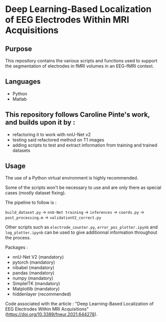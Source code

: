 # Deep Learning-Based Localization of EEG Electrodes Within MRI Acquisitions

## Purpose
This repository contains the various scripts and functions used to support the segmentation of electrodes in fMRI volumes in an EEG-fMRI context.

## Languages
- Python
- Matlab

## This repository follows Caroline Pinte's work, and builds upon it by :
- refactoring it to work with nnU-Net v2
- testing said refactored method on T1 images
- adding scripts to test and extract information from training and trained datasets

## Usage
The use of a Python virtual environment is highly recommended.

Some of the scripts won't be necessary to use and are only there as special cases (mostly dataset fixing).

The pipeline to follow is :

`build_dataset.py` -> `nnU-Net training` -> `inferences` -> `coords.py` -> `post_processing.m` -> `validationV2_correct.py`

Other scripts such as `electrode_counter.py`, `error_pos_plotter.ipynb` and `log_plotter.ipynb` can be used to give additionnal information throughout the process.

Packages :
- nnU-Net V2 (mandatory)
- pytorch (mandatory)
- nibabel (mandatory)
- pandas (mandatory)
- numpy (mandatory)
- SimpleITK (mandatory)
- Matplotlib (mandatory)
- hiddenlayer (recommended)

Code associated with the article : "Deep Learning-Based Localization of EEG Electrodes Within MRI Acquisitions" (https://doi.org/10.3389/fneur.2021.644278).
